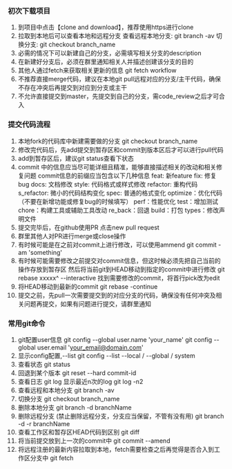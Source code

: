 ### 初次下载项目
1. 到项目中点击【clone and download】，推荐使用https进行clone
2. 拉取到本地后可以查看本地和远程分支
   查看远程本地分支: git branch -av
   切换分支: git checkout branch_name
3. 必需的情况下可以新建自己的分支，必需填写相关分支的description
4. 在新建好分支后，必须在群里通知相关人并描述创建该分支的目的
5. 其他人通过fetch来获取相关更新的信息
   git fetch workflow
6. 不推荐直接merge代码，建议在本地git pull远程对应的分支/主干代码，确保不存在冲突后再提交到对应到分支或主干
7. 不允许直接提交到master，先提交到自己的分支，需code_review之后才可合入

### 提交代码流程
1. 本地fork的代码库中新建需要做的分支
    git checkout branch_name
2. 修改完代码后，先add提交到暂存区和commit到版本区后才可以进行pull代码
3. add到暂存区后，建议git status查看下状态
4. commit 中的信息应当尽可能详细且精准，能够直接描述相关的改动和相关修复问题
   commit信息的前缀应当包含以下几种信息
    feat: 新feature
    fix: 修复bug
    docs: 文档修改
    style: 代码格式或样式修改
    refactor: 重构代码
    s_refactor: 微小的代码结构变化
    spec: 普通的格式变化
    optimize：优化代码（不要在新增功能或修复bug的时候填写）
    perf：性能优化
    test：增加测试
    chore：构建工具或辅助工具改动
    re_back：回退
    build：打包
    types：修改声明文件
5. 提交完毕后，在github使用PR
   点击new pull request 
6. 群里其他人对PR进行merge或close操作
7. 有时候可能是在之前对commit上进行修改，可以使用ammend
    git commit -am 'something'
8. 有时候可能需要修改之前提交对commit信息，但这时候必须先把自己当前的操作存放到暂存区
   然后将当前git到HEAD移动到指定的commit中进行修改
    git rebase xxxxx^ --interactive
   找到需要修改的commit，将首行pick改为edit
9. 将HEAD移动到最新的commit
    git rebase -continue
10. 提交之前，先pull一次需要提交到的对应分支的代码，确保没有任何冲突及相关问题再提交，如果有问题进行提交，请群里通知

### 常用git命令
1. git配置user信息
    git config --global user.name 'your_name'
    git config --global user.email 'your_email@domain.com'
2. 显示config配置,--list
    git config --list --local / --global / system
3. 查看状态
    git status
4. 回退到某个版本
    git reset --hard commit-id
5. 查看日志
    git log
   显示最近n次的log
    git log -n2
6. 查看远程和本地分支
    git branch -av
7. 切换分支
    git checkout branch_name
8. 删除本地分支
    git branch -d branchName
9. 删除远程分支 (禁止删除远程分支，分支应当保留，不管有没有用)
    git branch -d -r branchName
10. 查看工作区和暂存区HEAD代码到区别
    git diff
11. 将当前提交放到上一次的commit中
    git commit --amend
12. 将远程注册的最新内容拉取到本地，fetch需要检查之后再觉得是否合入到工作区分支中
    git fetch
    








